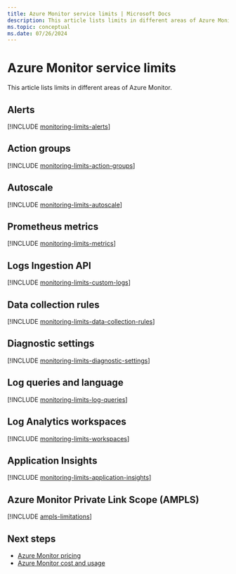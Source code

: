 ```yaml
---
title: Azure Monitor service limits | Microsoft Docs
description: This article lists limits in different areas of Azure Monitor.
ms.topic: conceptual
ms.date: 07/26/2024
---
```


# Azure Monitor service limits

This article lists limits in different areas of Azure Monitor.

## Alerts

[!INCLUDE [monitoring-limits-alerts](../../../includes/azure-monitor-limits-alerts.md)]

## Action groups

[!INCLUDE [monitoring-limits-action-groups](../../../includes/azure-monitor-limits-action-groups.md)]

## Autoscale

[!INCLUDE [monitoring-limits-autoscale](../../../includes/azure-monitor-limits-autoscale.md)]

## Prometheus metrics

[!INCLUDE [monitoring-limits-metrics](../../../includes/azure-monitor-limits-metrics.md)]

## Logs Ingestion API

[!INCLUDE [monitoring-limits-custom-logs](../../../includes/azure-monitor-limits-custom-logs.md)]

## Data collection rules

[!INCLUDE [monitoring-limits-data-collection-rules](../../../includes/azure-monitor-limits-data-collection-rules.md)]

## Diagnostic settings

[!INCLUDE [monitoring-limits-diagnostic-settings](../../../includes/azure-monitor-limits-diagnostic-settings.md)]

## Log queries and language

[!INCLUDE [monitoring-limits-log-queries](../../../includes/azure-monitor-limits-log-queries.md)]

## Log Analytics workspaces

[!INCLUDE [monitoring-limits-workspaces](../../../includes/azure-monitor-limits-workspaces.md)]

## Application Insights

[!INCLUDE [monitoring-limits-application-insights](../app//includes/application-insights-limits.md)]

## Azure Monitor Private Link Scope (AMPLS)

[!INCLUDE [ampls-limitations](includes/ampls-limitations.md)]

## Next steps

* [Azure Monitor pricing](https://azure.microsoft.com/pricing/details/monitor/)
* [Azure Monitor cost and usage](cost-usage.md)
